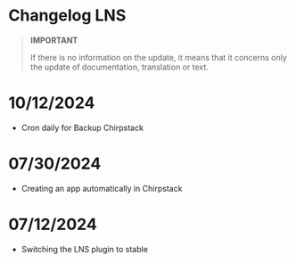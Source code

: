 # Changelog LNS

>**IMPORTANT**
>
>If there is no information on the update, it means that it concerns only the update of documentation, translation or text.

# 10/12/2024

- Cron daily for Backup Chirpstack

# 07/30/2024

- Creating an app automatically in Chirpstack

# 07/12/2024

- Switching the LNS plugin to stable
